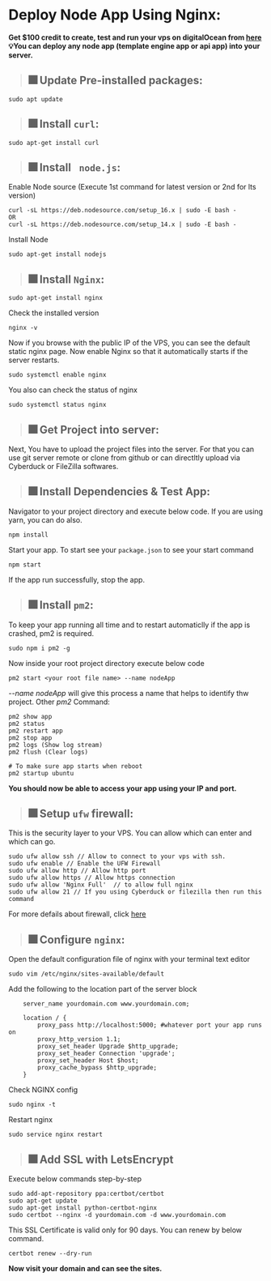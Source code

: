 # Deploy Node App Using Nginx:
**Get $100 credit to create, test and run your vps on digitalOcean from [here](https://m.do.co/c/dbeec3f48f6f)**</br>
**💡You can deploy any node app (template engine app or api app) into your server.**
>## 🎆 Update Pre-installed packages:
```
sudo apt update 
```

>## 🎆 Install `curl`:
```
sudo apt-get install curl 
```
>## 🎆 Install ` node.js`:
Enable Node source (Execute 1st command for latest version or 2nd for lts version)
```
curl -sL https://deb.nodesource.com/setup_16.x | sudo -E bash -
OR
curl -sL https://deb.nodesource.com/setup_14.x | sudo -E bash -
```
Install Node
```
sudo apt-get install nodejs
```

>## 🎆 Install `Nginx`:
```
sudo apt-get install nginx
```
Check the installed version
```
nginx -v
```
Now if you browse with the public IP of the VPS, you can see the default static nginx page. Now enable Nginx so that it automatically starts if the server restarts.
```
sudo systemctl enable nginx
```
You also can check the status of nginx
```
sudo systemctl status nginx
```

>## 🎆 Get Project into server:
Next, You have to upload the project files into the server. For that you can use git server remote or clone from github or can directltly upload via Cyberduck or FileZilla softwares.

>## 🎆 Install Dependencies & Test App:
Navigator to your project directory and execute below code. If you are using yarn, you can do also.
```
npm install 
```
Start your app. To start see your `package.json` to see your start command
```
npm start
```
If the app run successfully, stop the app.

>## 🎆 Install `pm2`:
To keep your app running all time and to restart automaticlly if the app is crashed, pm2 is required.
```
sudo npm i pm2 -g
```
Now inside your root project directory execute below code
```
pm2 start <your root file name> --name nodeApp
```
*--name nodeApp* will give this process a name that helps to identify thw project.
Other *pm2* Command:
```
pm2 show app
pm2 status
pm2 restart app
pm2 stop app
pm2 logs (Show log stream)
pm2 flush (Clear logs)

# To make sure app starts when reboot
pm2 startup ubuntu
```
**You should now be able to access your app using your IP and port.**

>## 🎆 Setup `ufw` firewall:
This is the security layer to your VPS. You can allow which can enter and which can go.
```
sudo ufw allow ssh // Allow to connect to your vps with ssh.
sudo ufw enable // Enable the UFW Firewall
sudo ufw allow http // Allow http port
sudo ufw allow https // Allow https connection
sudo ufw allow 'Nginx Full'  // to allow full nginx
sudo ufw allow 21 // If you using Cyberduck or filezilla then run this command
```
For more defails about firewall, click [here](https://www.digitalocean.com/community/tutorials/how-to-set-up-a-firewall-with-ufw-on-ubuntu-20-04)

>## 🎆 Configure `nginx`:
Open the default configuration file of nginx with your terminal text editor
```
sudo vim /etc/nginx/sites-available/default
```
Add the following to the location part of the server block
```
    server_name yourdomain.com www.yourdomain.com;

    location / {
        proxy_pass http://localhost:5000; #whatever port your app runs on
        proxy_http_version 1.1;
        proxy_set_header Upgrade $http_upgrade;
        proxy_set_header Connection 'upgrade';
        proxy_set_header Host $host;
        proxy_cache_bypass $http_upgrade;
    }
```
Check NGINX config
```
sudo nginx -t
```
Restart nginx
```
sudo service nginx restart
```

>## 🎆 Add SSL with LetsEncrypt
Execute below commands step-by-step
```
sudo add-apt-repository ppa:certbot/certbot
sudo apt-get update
sudo apt-get install python-certbot-nginx
sudo certbot --nginx -d yourdomain.com -d www.yourdomain.com
```
This SSL Certificate is valid only for 90 days. You can renew by below command.
```
certbot renew --dry-run
```
**Now visit your domain and can see the sites.**

